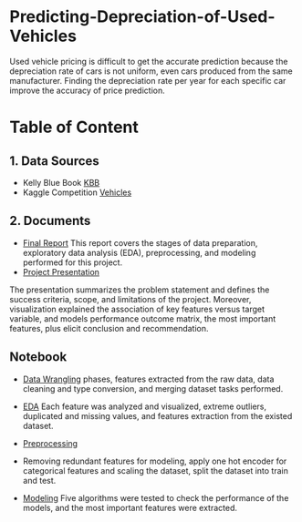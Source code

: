 # Predicting-Depreciation-of-Used-Vehicles

Used vehicle pricing is difficult to get the accurate prediction because the depreciation rate of cars is not uniform, even cars produced from the same manufacturer. Finding the depreciation rate per year for each specific car improve the accuracy of price prediction.    

# Table of Content
## 1. Data Sources
- Kelly Blue Book [KBB](https://www.kbb.com/?&psid=20003&ds_rl=1293870&gclid=CjwKCAjwt8uGBhBAEiwAayu_9Zz9yoBNHOWiRVYAdotdAtrsq-waCODOzOnz5myKEILXWWNs58Zr8xoCnjoQAvD_BwE&gclsrc=aw.ds)
- Kaggle Competition [Vehicles](https://www.kaggle.com/austinreese/craigslist-carstrucks-data) 

## 2. Documents
 - [Final Report](https://github.com/TemesgenGT/Predicting-Depreciation-Per-year-of-Used-Cars/blob/main/Project%20final%20report.pdf)
    This report covers the stages of data preparation, exploratory data analysis (EDA), preprocessing, and modeling performed for this project. 
 - [Project Presentation](https://github.com/TemesgenGT/Predicting-Depreciation-Per-year-of-Used-Cars/blob/main/Project%20Presentation-2.pdf)
   
The presentation summarizes the problem statement and defines the success criteria, scope, and limitations of the project. Moreover, visualization explained the association of key features versus target variable, and models performance outcome matrix, the most important features, plus elicit conclusion and recommendation. 
## Notebook
- [Data Wrangling](https://github.com/TemesgenGT/Predicting-Depreciation-of-Used-Vehicles/blob/main/Data%20Wrangling.ipynb)
phases, features extracted from the raw data, data cleaning and type conversion, and merging dataset tasks performed. 

- [EDA](https://github.com/TemesgenGT/Predicting-Depreciation-of-Used-Vehicles/blob/main/EDA.ipynb)
Each feature was analyzed and visualized, extreme outliers, duplicated and missing values, and features extraction from the existed dataset.


- [Preprocessing](https://github.com/TemesgenGT/Predicting-Depreciation-of-Used-Vehicles/blob/main/Preprocessing.ipynb)
- Removing redundant features for modeling, apply one hot encoder for categorical features and scaling the dataset, split the dataset into train and test. 

- [Modeling](https://github.com/TemesgenGT/Predicting-Depreciation-of-Used-Vehicles/blob/main/Modeling.ipynb)
Five algorithms were tested to check the performance of the models, and the most important features were extracted.

